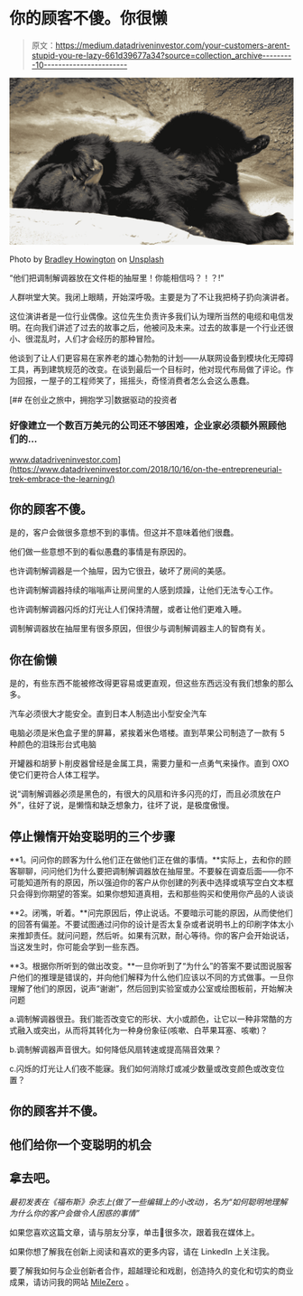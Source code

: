 # 你的顾客不傻。你很懒

> 原文：<https://medium.datadriveninvestor.com/your-customers-arent-stupid-you-re-lazy-661d39677a34?source=collection_archive---------10----------------------->

![](img/157f09326b9704255c27f7c45ed28727.png)

Photo by [Bradley Howington](https://unsplash.com/@bradleyhowington?utm_source=medium&utm_medium=referral) on [Unsplash](https://unsplash.com?utm_source=medium&utm_medium=referral)

“他们把调制解调器放在文件柜的抽屉里！你能相信吗？！？!"

人群哄堂大笑。我闭上眼睛，开始深呼吸。主要是为了不让我把椅子扔向演讲者。

这位演讲者是一位行业偶像。这位先生负责许多我们认为理所当然的电缆和电信发明。在向我们讲述了过去的故事之后，他被问及未来。过去的故事是一个行业还很小、很混乱时，人们才会经历的那种冒险。

他谈到了让人们更容易在家养老的雄心勃勃的计划——从联网设备到模块化无障碍工具，再到建筑规范的改变。在谈到最后一个目标时，他对现代布局做了评论。作为回报，一屋子的工程师笑了，摇摇头，奇怪消费者怎么会这么愚蠢。

[](https://www.datadriveninvestor.com/2018/10/16/on-the-entrepreneurial-trek-embrace-the-learning/) [## 在创业之旅中，拥抱学习|数据驱动的投资者

### 好像建立一个数百万美元的公司还不够困难，企业家必须额外照顾他们的…

www.datadriveninvestor.com](https://www.datadriveninvestor.com/2018/10/16/on-the-entrepreneurial-trek-embrace-the-learning/) 

## 你的顾客不傻。

是的，客户会做很多意想不到的事情。但这并不意味着他们很蠢。

他们做一些意想不到的看似愚蠢的事情是有原因的。

也许调制解调器是一个抽屉，因为它很丑，破坏了房间的美感。

也许调制解调器持续的嗡嗡声让房间里的人感到烦躁，让他们无法专心工作。

也许调制解调器闪烁的灯光让人们保持清醒，或者让他们更难入睡。

调制解调器放在抽屉里有很多原因，但很少与调制解调器主人的智商有关。

## **你在偷懒**

是的，有些东西不能被修改得更容易或更直观，但这些东西远没有我们想象的那么多。

汽车必须很大才能安全。直到日本人制造出小型安全汽车

电脑必须是米色盒子里的屏幕，紧挨着米色塔楼。直到苹果公司制造了一款有 5 种颜色的泪珠形台式电脑

开罐器和胡萝卜削皮器曾经是金属工具，需要力量和一点勇气来操作。直到 OXO 使它们更符合人体工程学。

说“调制解调器必须是黑色的，有很大的风扇和许多闪亮的灯，而且必须放在户外”，往好了说，是懒惰和缺乏想象力，往坏了说，是极度傲慢。

## **停止懒惰开始变聪明的三个步骤**

**1。问问你的顾客为什么他们正在做他们正在做的事情。**实际上，去和你的顾客聊聊，问问他们为什么要把调制解调器放在抽屉里。不要躲在调查后面——你不可能知道所有的原因，所以强迫你的客户从你创建的列表中选择或填写空白文本框只会得到你期望的答案。如果你想知道真相，去和那些购买和使用你产品的人谈谈

**2。闭嘴，听着。**问完原因后，停止说话。不要暗示可能的原因，从而使他们的回答有偏差。不要试图通过问你的设计是否太复杂或者说明书上的印刷字体太小来推卸责任。就问问题，然后听。如果有沉默，耐心等待。你的客户会开始说话，当这发生时，你可能会学到一些东西。

**3。根据你所听到的做出改变。**一旦你听到了“为什么”的答案不要试图说服客户他们的推理是错误的，并向他们解释为什么他们应该以不同的方式做事。一旦你理解了他们的原因，说声“谢谢”，然后回到实验室或办公室或绘图板前，开始解决问题

a.调制解调器很丑。我们能否改变它的形状、大小或颜色，让它以一种非常酷的方式融入或突出，从而将其转化为一种身份象征(咳嗽、白苹果耳塞、咳嗽)？

b.调制解调器声音很大。如何降低风扇转速或提高隔音效果？

c.闪烁的灯光让人们夜不能寐。我们如何消除灯或减少数量或改变颜色或改变位置？

## 你的顾客并不傻。

## 他们给你一个变聪明的机会

## 拿去吧。

*最初发表在《福布斯》杂志上(做了一些编辑上的小改动)，名为“如何聪明地理解为什么你的客户会做令人困惑的事情”*

如果您喜欢这篇文章，请与朋友分享，单击👏很多次，跟着我在媒体上。

如果你想了解我在创新上阅读和喜欢的更多内容，请在 LinkedIn 上关注我。

要了解我如何与企业创新者合作，超越理论和戏剧，创造持久的变化和切实的商业成果，请访问我的网站 [MileZero](http://www.milezero.io/) 。